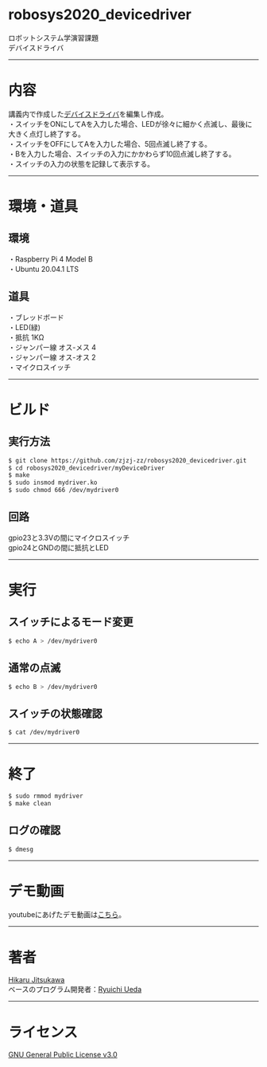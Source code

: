 # robosys2020_devicedriver

ロボットシステム学演習課題  
デバイスドライバ  

---

# 内容

講義内で作成した[デバイスドライバ](https://github.com/ryuichiueda/robosys_device_drivers/blob/master/myled.c)を編集し作成。  
・スイッチをONにしてAを入力した場合、LEDが徐々に細かく点滅し、最後に大きく点灯し終了する。  
・スイッチをOFFにしてAを入力した場合、5回点滅し終了する。  
・Bを入力した場合、スイッチの入力にかかわらず10回点滅し終了する。  
・スイッチの入力の状態を記録して表示する。  

---

# 環境・道具

## 環境
・Raspberry Pi 4 Model B  
・Ubuntu 20.04.1 LTS  
## 道具
・ブレッドボード  
・LED(緑)  
・抵抗 1KΩ  
・ジャンパー線 オス-メス 4  
・ジャンパー線 オス-オス 2  
・マイクロスイッチ  

---

# ビルド

## 実行方法
```sh
$ git clone https://github.com/zjzj-zz/robosys2020_devicedriver.git
$ cd robosys2020_devicedriver/myDeviceDriver
$ make
$ sudo insmod mydriver.ko
$ sudo chmod 666 /dev/mydriver0
```
## 回路
gpio23と3.3Vの間にマイクロスイッチ  
gpio24とGNDの間に抵抗とLED  

---

# 実行

## スイッチによるモード変更

```sh
$ echo A > /dev/mydriver0
```

## 通常の点滅

```sh
$ echo B > /dev/mydriver0
```

## スイッチの状態確認

```sh
$ cat /dev/mydriver0
```

---

# 終了

```sh
$ sudo rmmod mydriver
$ make clean
```
## ログの確認
```sh
$ dmesg
```

---

# デモ動画

youtubeにあげたデモ動画は[こちら](https://youtu.be/zEzk37fNaZQ)。

---

# 著者

[Hikaru Jitsukawa](https://github.com/zjzj-zz)  
ベースのプログラム開発者：[Ryuichi Ueda](https://github.com/ryuichiueda)  

---
# ライセンス
[GNU General Public License v3.0](https://github.com/zjzj-zz/robosys2020_devicedriver/blob/main/COPYING)  
